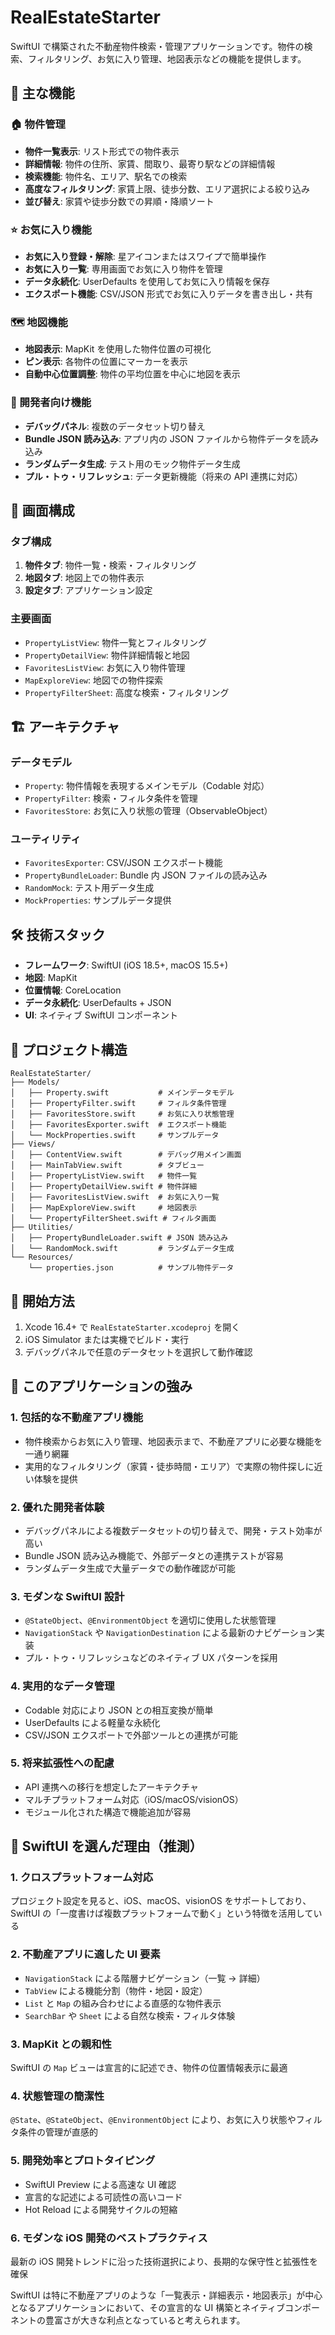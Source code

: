 # RealEstateStarter

SwiftUI で構築された不動産物件検索・管理アプリケーションです。物件の検索、フィルタリング、お気に入り管理、地図表示などの機能を提供します。

## 🚀 主な機能

### 🏠 物件管理

- **物件一覧表示**: リスト形式での物件表示
- **詳細情報**: 物件の住所、家賃、間取り、最寄り駅などの詳細情報
- **検索機能**: 物件名、エリア、駅名での検索
- **高度なフィルタリング**: 家賃上限、徒歩分数、エリア選択による絞り込み
- **並び替え**: 家賃や徒歩分数での昇順・降順ソート

### ⭐ お気に入り機能

- **お気に入り登録・解除**: 星アイコンまたはスワイプで簡単操作
- **お気に入り一覧**: 専用画面でお気に入り物件を管理
- **データ永続化**: UserDefaults を使用してお気に入り情報を保存
- **エクスポート機能**: CSV/JSON 形式でお気に入りデータを書き出し・共有

### 🗺️ 地図機能

- **地図表示**: MapKit を使用した物件位置の可視化
- **ピン表示**: 各物件の位置にマーカーを表示
- **自動中心位置調整**: 物件の平均位置を中心に地図を表示

### 🔧 開発者向け機能

- **デバッグパネル**: 複数のデータセット切り替え
- **Bundle JSON 読み込み**: アプリ内の JSON ファイルから物件データを読み込み
- **ランダムデータ生成**: テスト用のモック物件データ生成
- **プル・トゥ・リフレッシュ**: データ更新機能（将来の API 連携に対応）

## 📱 画面構成

### タブ構成

1. **物件タブ**: 物件一覧・検索・フィルタリング
2. **地図タブ**: 地図上での物件表示
3. **設定タブ**: アプリケーション設定

### 主要画面

- `PropertyListView`: 物件一覧とフィルタリング
- `PropertyDetailView`: 物件詳細情報と地図
- `FavoritesListView`: お気に入り物件管理
- `MapExploreView`: 地図での物件探索
- `PropertyFilterSheet`: 高度な検索・フィルタリング

## 🏗️ アーキテクチャ

### データモデル

- `Property`: 物件情報を表現するメインモデル（Codable 対応）
- `PropertyFilter`: 検索・フィルタ条件を管理
- `FavoritesStore`: お気に入り状態の管理（ObservableObject）

### ユーティリティ

- `FavoritesExporter`: CSV/JSON エクスポート機能
- `PropertyBundleLoader`: Bundle 内 JSON ファイルの読み込み
- `RandomMock`: テスト用データ生成
- `MockProperties`: サンプルデータ提供

## 🛠️ 技術スタック

- **フレームワーク**: SwiftUI (iOS 18.5+, macOS 15.5+)
- **地図**: MapKit
- **位置情報**: CoreLocation
- **データ永続化**: UserDefaults + JSON
- **UI**: ネイティブ SwiftUI コンポーネント

## 📂 プロジェクト構造

```
RealEstateStarter/
├── Models/
│   ├── Property.swift           # メインデータモデル
│   ├── PropertyFilter.swift     # フィルタ条件管理
│   ├── FavoritesStore.swift     # お気に入り状態管理
│   ├── FavoritesExporter.swift  # エクスポート機能
│   └── MockProperties.swift     # サンプルデータ
├── Views/
│   ├── ContentView.swift        # デバッグ用メイン画面
│   ├── MainTabView.swift        # タブビュー
│   ├── PropertyListView.swift   # 物件一覧
│   ├── PropertyDetailView.swift # 物件詳細
│   ├── FavoritesListView.swift  # お気に入り一覧
│   ├── MapExploreView.swift     # 地図表示
│   └── PropertyFilterSheet.swift # フィルタ画面
├── Utilities/
│   ├── PropertyBundleLoader.swift # JSON 読み込み
│   └── RandomMock.swift         # ランダムデータ生成
└── Resources/
    └── properties.json          # サンプル物件データ
```

## 🚀 開始方法

1. Xcode 16.4+ で `RealEstateStarter.xcodeproj` を開く
2. iOS Simulator または実機でビルド・実行
3. デバッグパネルで任意のデータセットを選択して動作確認

## 💪 このアプリケーションの強み

### 1. **包括的な不動産アプリ機能**

- 物件検索からお気に入り管理、地図表示まで、不動産アプリに必要な機能を一通り網羅
- 実用的なフィルタリング（家賃・徒歩時間・エリア）で実際の物件探しに近い体験を提供

### 2. **優れた開発者体験**

- デバッグパネルによる複数データセットの切り替えで、開発・テスト効率が高い
- Bundle JSON 読み込み機能で、外部データとの連携テストが容易
- ランダムデータ生成で大量データでの動作確認が可能

### 3. **モダンな SwiftUI 設計**

- `@StateObject`、`@EnvironmentObject` を適切に使用した状態管理
- `NavigationStack` や `NavigationDestination` による最新のナビゲーション実装
- プル・トゥ・リフレッシュなどのネイティブ UX パターンを採用

### 4. **実用的なデータ管理**

- Codable 対応により JSON との相互変換が簡単
- UserDefaults による軽量な永続化
- CSV/JSON エクスポートで外部ツールとの連携が可能

### 5. **将来拡張性への配慮**

- API 連携への移行を想定したアーキテクチャ
- マルチプラットフォーム対応（iOS/macOS/visionOS）
- モジュール化された構造で機能追加が容易

## 🤔 SwiftUI を選んだ理由（推測）

### 1. **クロスプラットフォーム対応**

プロジェクト設定を見ると、iOS、macOS、visionOS をサポートしており、SwiftUI の「一度書けば複数プラットフォームで動く」という特徴を活用している

### 2. **不動産アプリに適した UI 要素**

- `NavigationStack` による階層ナビゲーション（一覧 → 詳細）
- `TabView` による機能分割（物件・地図・設定）
- `List` と `Map` の組み合わせによる直感的な物件表示
- `SearchBar` や `Sheet` による自然な検索・フィルタ体験

### 3. **MapKit との親和性**

SwiftUI の `Map` ビューは宣言的に記述でき、物件の位置情報表示に最適

### 4. **状態管理の簡潔性**

`@State`、`@StateObject`、`@EnvironmentObject` により、お気に入り状態やフィルタ条件の管理が直感的

### 5. **開発効率とプロトタイピング**

- SwiftUI Preview による高速な UI 確認
- 宣言的な記述による可読性の高いコード
- Hot Reload による開発サイクルの短縮

### 6. **モダンな iOS 開発のベストプラクティス**

最新の iOS 開発トレンドに沿った技術選択により、長期的な保守性と拡張性を確保

SwiftUI は特に不動産アプリのような「一覧表示・詳細表示・地図表示」が中心となるアプリケーションにおいて、その宣言的な UI 構築とネイティブコンポーネントの豊富さが大きな利点となっていると考えられます。
